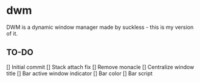 # dwm
DWM is a dynamic window manager made by suckless - this is my version of it.

## TO-DO
[] Initial commit
[] Stack attach fix
[] Remove monacle
[] Centralize window title
[] Bar active window indicator
[] Bar color
[] Bar script
